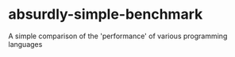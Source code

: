 absurdly-simple-benchmark
=========================

A simple comparison of the 'performance' of various programming languages